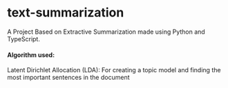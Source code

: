 # text-summarization
A Project Based on Extractive Summarization made using Python and TypeScript.

#### Algorithm used:
Latent Dirichlet Allocation (LDA): For creating a topic model and finding the most important sentences in the document
